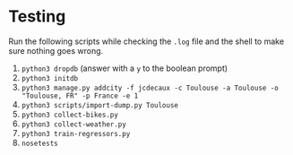 # Testing

Run the following scripts while checking the `.log` file and the shell to make sure nothing goes wrong.

1. `python3 dropdb` (answer with a `y` to the boolean prompt)
2. `python3 initdb`
3. `python3 manage.py addcity -f jcdecaux -c Toulouse -a Toulouse -o "Toulouse, FR" -p France -e 1`
4. `python3 scripts/import-dump.py Toulouse`
5. `python3 collect-bikes.py`
6. `python3 collect-weather.py`
7. `python3 train-regressors.py`
8. `nosetests`
